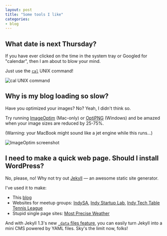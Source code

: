 ```yaml
---
layout: post
title: "Some tools I like"
categories:
- blog
---
```


## What date is next Thursday?

If you have ever clicked on the time in the system tray or Googled for "calendar", then I
am about to blow your mind.

Just use the [`cal`][cal] UNIX command!

![cal UNIX command]({{site.url}}/static/cal.png)

## Why is my blog loading so slow?

Have you optimized your images? No? Yeah, I didn't think so.

Try running [ImageOptim][io] (Mac-only) or [OptiPNG][op] (Windows) and be amazed when
your image sizes are reduced by 25-75%.

(Warning: your MacBook might sound like a jet engine while this runs...)

![ImageOptim screenshot]({{site.url}}/static/imageoptim.png)

## I need to make a quick web page. Should I install WordPress?

No, please, no! Why not try out [Jekyll](http://jekyllrb.com/) &mdash; an awesome static site generator.

I've used it to make:

* This [blog][blog]
* Websites for meetup groups: [IndySA][isa], [Indy Startup Lab][isl], [Indy Tech Table Tennis League][itttl]
* Stupid single page sites: [Most Precise Weather][mpw]

And with Jekyll 1.3's new [`_data` files feature][df], you can easily turn Jekyll into
a mini CMS powered by YAML files. Sky's the limit now, folks!

[cal]: http://en.wikipedia.org/wiki/Cal_(Unix)
[io]: http://imageoptim.com/
[op]: http://optipng.sourceforge.net/
[blog]: http://mdswanson.com
[isa]: http://indysa.org/
[isl]: http://indystartuplab.org/
[itttl]: http://itttl.org/
[mpw]: http://mostpreciseweather.com/
[df]: http://jekyllrb.com/docs/datafiles/

